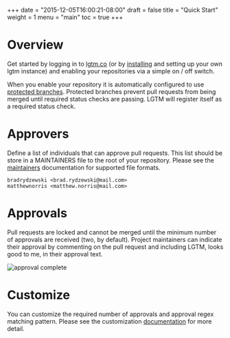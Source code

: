 +++
date = "2015-12-05T16:00:21-08:00"
draft = false
title = "Quick Start"
weight = 1
menu = "main"
toc = true
+++

# Overview

Get started by logging in to [lgtm.co](https://lgtm.co) (or by [installing](../install) and setting up your own lgtm instance) and enabling your repositories via a simple on / off switch.

When you enable your repository it is automatically configured to use [protected branches](https://github.com/blog/2051-protected-branches-and-required-status-checks). Protected branches prevent pull requests from being merged until required status checks are passing. LGTM will register itself as a required status check.

# Approvers

Define a list of individuals that can approve pull requests. This list should be store in a MAINTAINERS file to the root of your repository. Please see the [maintainers](../maintainers) documentation for supported file formats.

```
bradrydzewski <brad.rydzewski@mail.com>
matthewnorris <matthew.norris@mail.com>
```

# Approvals

Pull requests are locked and cannot be merged until the minimum number of approvals are received (two, by default). Project maintainers can indicate their approval by commenting on the pull request and including LGTM, looks good to me, in their approval text.

![approval complete](/docs/images/approval_complete.png)


# Customize

You can customize the required number of approvals and approval regex matching pattern. Please see the customization [documentation](../customize) for more detail.
